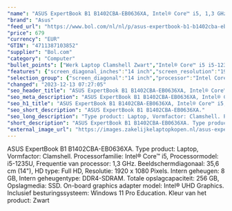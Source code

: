 ```yaml
---
"name": "ASUS ExpertBook B1 B1402CBA-EB0636XA, Intel® Core™ i5, 1,3 GHz, 35,6 cm (14\"), 1920 x 1080 Pixels, 8 GB, 256 GB"
"brand": "Asus"
"feed_url": "https://www.bol.com/nl/nl/p/asus-expertbook-b1-b1402cba-eb0636xa-intel-core-i5-1-3-ghz-35-6-cm-1920-x-1080-pixels-8-gb-256-gb/9300000149988577"
"price": 679
"currency": "EUR"
"GTIN": "4711387103852"
"supplier": "Bol.com"
"category": "Computer"
"bullet_points": ["Werk Laptop Clamshell Zwart","Intel® Core™ i5 i5-1235U 1,3 GHz","35,6 cm (14\") Full HD 1920 x 1080 Pixels LED backlight 16:9","8 GB DDR4-SDRAM 1 x 8 GB","256 GB SSD","Intel® UHD Graphics","Wi-Fi 6 (802.11ax) Ethernet LAN 10,100,1000 Mbit/s Bluetooth 5.1","Lithium-Ion (Li-Ion) 42 Wh 65 W","Windows 11 Pro Education 64-bit"]
"features": {"screen_diagonal_inches":"14 inch","screen_resolution":"1920 x 1080 Pixels","processor_family":"Intel® Core™ i5","memory_size":"8 GB","memory_type":"DDR4-SDRAM","total_storage_space":"256 GB","operating_system":"Windows 11 Pro Education","battery_capacity":"42 Wh","width":"326,9 mm","depth":"214,5 mm","height":"19,9 mm","weight":"1,49 kg"}
"selection_group": {"screen_diagonal":"14 inch","processor":"Intel Core i5","changed_price_past_3_days":false,"product_family":"ExpertBook"}
"changed": "2023-12-13 07:27:05"
"seo_header_title": "ASUS ExpertBook B1 B1402CBA-EB0636XA, Intel® Core™ i5, 1,3 GHz, 35,6 cm (14\"), 1920 x 1080 Pixels, 8 GB, 256 GB"
"seo_meta_description": "ASUS ExpertBook B1 B1402CBA-EB0636XA, Intel® Core™ i5, 1,3 GHz, 35,6 cm (14\"), 1920 x 1080 Pixels, 8 GB, 256 GB"
"seo_h1_title": "ASUS ExpertBook B1 B1402CBA-EB0636XA, Intel® Core™ i5, 1,3 GHz, 35,6 cm (14\"), 1920 x 1080 Pixels, 8 GB, 256 GB"
"seo_short_description": "ASUS ExpertBook B1 B1402CBA-EB0636XA."
"seo_long_description": "Type product: Laptop, Vormfactor: Clamshell. Processorfamilie: Intel® Core™ i5, Processormodel: i5-1235U, Frequentie van processor: 1,3 GHz. Beeldschermdiagonaal: 35,6 cm (14\"), HD type: Full HD, Resolutie: 1920 x 1080 Pixels. Intern geheugen: 8 GB, Intern geheugentype: DDR4-SDRAM. Totale opslagcapaciteit: 256 GB, Opslagmedia: SSD. On-board graphics adapter model: Intel® UHD Graphics. Inclusief besturingssysteem: Windows 11 Pro Education. Kleur van het product: Zwart"
"short_description": "ASUS ExpertBook B1 B1402CBA-EB0636XA. Type product: Laptop, Vormfactor: Clamshell. Processorfamilie: Intel® Core™ i5, Processormodel: i5-1235U, Frequentie van processor: 1,3 GHz. Beeldschermdiagonaal: 35,6 cm (14\"), HD type: Full HD, Resolutie: 1920 x 1080 Pixels. Intern geheugen: 8 GB, Intern geheugentype: DDR4-SDRAM. Totale opslagcapaciteit: 256 GB, Opslagmedia: SSD. On-board graphics adapter model: Intel® UHD Graphics. Inclusief besturingssysteem: Windows 11 Pro Education. Kleur van het product: Zwart"
"external_image_url": "https://images.zakelijkelaptopkopen.nl/asus-expertbook-b1-b1402cba-eb0636xa-intel-core-i5-1-3-ghz-35-6-cm-1920-x-1080-pixels-8-gb-256-gb.webp"
---
```


ASUS ExpertBook B1 B1402CBA-EB0636XA. Type product: Laptop, Vormfactor: Clamshell. Processorfamilie: Intel® Core™ i5, Processormodel: i5-1235U, Frequentie van processor: 1,3 GHz. Beeldschermdiagonaal: 35,6 cm (14"), HD type: Full HD, Resolutie: 1920 x 1080 Pixels. Intern geheugen: 8 GB, Intern geheugentype: DDR4-SDRAM. Totale opslagcapaciteit: 256 GB, Opslagmedia: SSD. On-board graphics adapter model: Intel® UHD Graphics. Inclusief besturingssysteem: Windows 11 Pro Education. Kleur van het product: Zwart